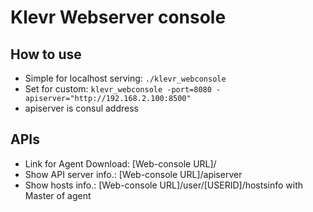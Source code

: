 # Klevr Webserver console
## How to use
* Simple for localhost serving: ```./klevr_webconsole```
* Set for custom: ```klevr_webconsole -port=8080 -apiserver="http://192.168.2.100:8500"```
 * apiserver is consul address

## APIs
* Link for Agent Download: [Web-console URL]/
* Show API server info.: [Web-console URL]/apiserver
* Show hosts info.: [Web-console URL]/user/[USERID]/hostsinfo with Master of agent


